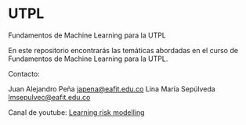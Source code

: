 # UTPL
Fundamentos de Machine Learning para la UTPL

En este repositorio encontrarás las temáticas abordadas en el curso de Fundamentos de Machine Learning para la UTPL.

Contacto:

Juan Alejandro Peña japena@eafit.edu.co
Lina María Sepúlveda lmsepulvec@eafit.edu.co

Canal de youtube: [Learning risk modelling](https://www.youtube.com/@LearningRiskModelling/videos)
